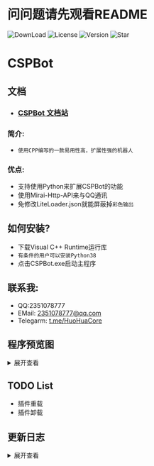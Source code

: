 # 问问题请先观看README
![DownLoad](https://img.shields.io/github/downloads/HuoHuas001/CSPBot/latest/total?style=for-the-badge) ![License](https://img.shields.io/github/license/HuoHuas001/CSPBot?style=for-the-badge) ![Version](https://img.shields.io/github/v/release/HuoHuas001/CSPBot?style=for-the-badge) ![Star](https://img.shields.io/github/stars/HuoHuas001/CSPBot?style=for-the-badge)
# CSPBot

## 文档
- ### [CSPBot 文档站](https://huohuas001.github.io/CSPBot)

### 简介:
- `使用CPP编写的一款易用性高，扩展性强的机器人`

### 优点:
- 支持使用Python来扩展CSPBot的功能
- 使用Mirai-Http-API来与QQ通讯
- 免修改LiteLoader.json就能屏蔽掉`彩色输出`

## 如何安装?
- 下载Visual C++ Runtime运行库
- `有条件的用户可以安装Python38`
- 点击CSPBot.exe启动主程序

## 联系我:
- QQ:2351078777
- EMail: 2351078777@qq.com
- Telegarm: [t.me/HuoHuaCore](t.me/HuoHuaCore)

## 程序预览图
<details>
<summary>展开查看</summary>

[![8513-LO-YU-SD-3-T6-4-A-1.png](https://i.postimg.cc/pV1y15Ty/8513-LO-YU-SD-3-T6-4-A-1.png)](https://postimg.cc/JtZ1snjW)

[![7-FG3-VQ3-BICST6-MMCQL.png](https://i.postimg.cc/jqznCSdj/7-FG3-VQ3-BICST6-MMCQL.png)](https://postimg.cc/z3GGc5hm)

[![YWFOUY4-A-FW-SX7-IK-SX.png](https://i.postimg.cc/jjPtvC1w/YWFOUY4-A-FW-SX7-IK-SX.png)](https://postimg.cc/Mc6CpZqq)
</details>

## TODO List
* 插件重载
* 插件卸载

## 更新日志
<details>
<summary>展开查看</summary>
2022-3-16(Release v0.0.2)：重新添加了一些监听器

2022-3-18(Release v0.0.3)：添加了弹窗API，并添加了占位符
</details>

